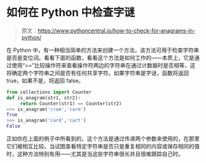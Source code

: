 # 如何在 Python 中检查字谜

> 原文：<https://www.pythoncentral.io/how-to-check-for-anagrams-in-python/>

在 Python 中，有一种相当简单的方法来创建一个方法，该方法可用于检查字符串是否是变位词。看看下面的函数，看看这个方法是如何工作的——本质上，它是通过使用“==”比较操作符来查看操作符两边的字符串在通过计数器时是否相等，这将确定两个字符串之间是否有任何共享字符。如果字符串是字谜，函数将返回 true，如果不是，将返回 false。

```py
from collections import Counter
def is_anagram(str1, str2):
     return Counter(str1) == Counter(str2)
>>> is_anagram('cram','carm')
True
>>> is_anagram('card','cart')
False
```

正如你在上面的例子中所看到的，这个方法是通过传递两个参数来使用的，在那里它们被相互比较。当试图查看特定字符串是否只是重复相同的内容或保存相同的值时，这种方法特别有用——尤其是当这些字符串很长并且很难跟踪自己时。